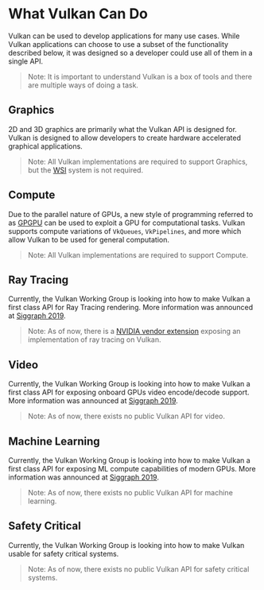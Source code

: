 # What Vulkan Can Do

Vulkan can be used to develop applications for many use cases. While Vulkan applications can choose to use a subset of the functionality described below, it was designed so a developer could use all of them in a single API.

> Note: It is important to understand Vulkan is a box of tools and there are multiple ways of doing a task.

## Graphics

2D and 3D graphics are primarily what the Vulkan API is designed for. Vulkan is designed to allow developers to create hardware accelerated graphical applications.

> Note: All Vulkan implementations are required to support Graphics, but the [WSI](./wsi.md) system is not required.

## Compute

Due to the parallel nature of GPUs, a new style of programming referred to as [GPGPU](https://en.wikipedia.org/wiki/General-purpose_computing_on_graphics_processing_units) can be used to exploit a GPU for computational tasks. Vulkan supports compute variations of `VkQueues`, `VkPipelines`, and more which allow Vulkan to be used for general computation.

> Note: All Vulkan implementations are required to support Compute.

## Ray Tracing

Currently, the Vulkan Working Group is looking into how to make Vulkan a first class API for Ray Tracing rendering. More information was announced at [Siggraph 2019](https://www.youtube.com/watch?v=_57aiwJISCI&feature=youtu.be&t=5220).

> Note: As of now, there is a [NVIDIA vendor extension](https://www.khronos.org/registry/vulkan/specs/1.2-extensions/html/vkspec.html#VK_NV_ray_tracing) exposing an implementation of ray tracing on Vulkan.

## Video

Currently, the Vulkan Working Group is looking into how to make Vulkan a first class API for exposing onboard GPUs video encode/decode support. More information was announced at [Siggraph 2019](https://www.youtube.com/watch?v=_57aiwJISCI&feature=youtu.be&t=4948).

> Note: As of now, there exists no public Vulkan API for video.

## Machine Learning

Currently, the Vulkan Working Group is looking into how to make Vulkan a first class API for exposing ML compute capabilities of modern GPUs. More information was announced at [Siggraph 2019](https://www.youtube.com/watch?v=_57aiwJISCI&feature=youtu.be&t=5007).

> Note: As of now, there exists no public Vulkan API for machine learning.

## Safety Critical

Currently, the Vulkan Working Group is looking into how to make Vulkan usable for safety critical systems.

> Note: As of now, there exists no public Vulkan API for safety critical systems.
